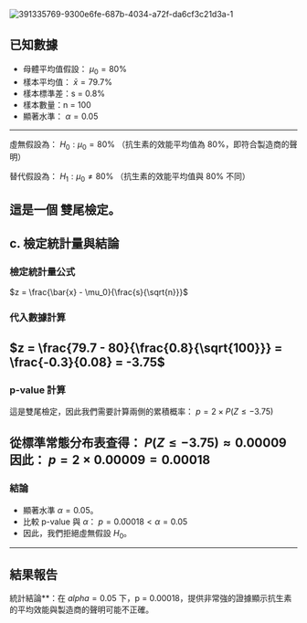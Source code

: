 ![391335769-9300e6fe-687b-4034-a72f-da6cf3c21d3a-1](https://github.com/user-attachments/assets/a43edde3-d09a-46e9-a0f8-a0b15665d792)
## 已知數據
- 母體平均值假設： $\mu_0 = 80\%$
- 樣本平均值： $\bar{x} = 79.7\%$ 
- 樣本標準差：s = 0.8%
- 樣本數量：n = 100 
- 顯著水準： $\alpha = 0.05$
---
虛無假設為：
$H_0: \mu_0 = 80\%$
（抗生素的效能平均值為 80%，即符合製造商的聲明）

替代假設為：
$H_1: \mu_0 \neq 80\%$
（抗生素的效能平均值與 80% 不同）

這是一個 **雙尾檢定**。
---
## c. 檢定統計量與結論
### 檢定統計量公式
$z = \frac{\bar{x} - \mu_0}{\frac{s}{\sqrt{n}}}$
### 代入數據計算
$z = \frac{79.7 - 80}{\frac{0.8}{\sqrt{100}}} = \frac{-0.3}{0.08} = -3.75$
---
### p-value 計算
這是雙尾檢定，因此我們需要計算兩側的累積概率：
$p = 2 \times P(Z \leq -3.75)$

從標準常態分布表查得：
$P(Z \leq -3.75) \approx 0.00009$\
因此：
$p = 2 \times 0.00009 = 0.00018$
---
### 結論
- 顯著水準 $\alpha = 0.05$。
- 比較 p-value 與 $\alpha$：
  $p = 0.00018 < \alpha = 0.05$
- 因此，我們拒絕虛無假設 $H_0$。
---
## 結果報告
統計結論**：在 $alpha = 0.05$ 下，p = 0.00018，提供非常強的證據顯示抗生素的平均效能與製造商的聲明可能不正確。
